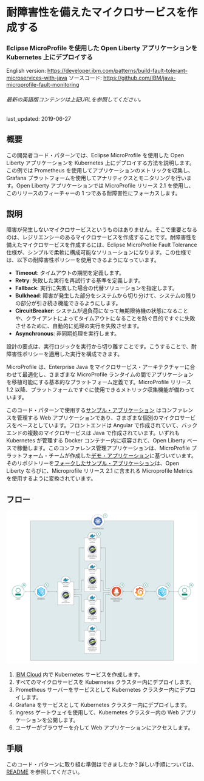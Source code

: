 # 耐障害性を備えたマイクロサービスを作成する

### Eclipse MicroProfile を使用した Open Liberty アプリケーションを Kubernetes 上にデプロイする

English version: https://developer.ibm.com/patterns/build-fault-tolerant-microservices-with-java
  ソースコード: https://github.com/IBM/java-microprofile-fault-monitoring

###### 最新の英語版コンテンツは上記URLを参照してください。
last_updated: 2019-06-27

 
## 概要

この開発者コード・パターンでは、Eclipse MicroProfile を使用した Open Liberty アプリケーションを Kubernetes 上にデプロイする方法を説明します。この例では Prometheus を使用してアプリケーションのメトリックを収集し、Grafana プラットフォームを使用してアナリティクスとモニタリングを行います。Open Liberty アプリケーションでは MicroProfile リリース 2.1 を使用し、このリリースのフィーチャーの 1 つである耐障害性にフォーカスします。

## 説明

障害が発生しないマイクロサービスというものはありません。そこで重要となるのは、レジリエンシーのあるマイクロサービスを作成することです。耐障害性を備えたマイクロサービスを作成するには、Eclipse MicroProfile Fault Tolerance 仕様が、シンプルで柔軟に構成可能なソリューションになります。この仕様では、以下の耐障害性ポリシーを使用できるようになっています。

* **Timeout**: タイムアウトの期間を定義します。
* **Retry**: 失敗した実行を再試行する基準を定義します。
* **Fallback**: 実行に失敗した場合の代替ソリューションを指定します。
* **Bulkhead**: 障害が発生した部分をシステムから切り分けて、システムの残りの部分が引き続き機能できるようにします。
* **CircuitBreaker**: システムが過負荷になって無期限待機の状態になることや、クライアントによってタイムアウトになることを防ぐ目的ですぐに失敗させるために、自動的に処理の実行を失敗させます。
* **Asynchronous**: 非同期処理を実行します。

設計の要点は、実行ロジックを実行から切り離すことです。こうすることで、耐障害性ポリシーを適用した実行を構成できます。

MicroProfile は、Enterprise Java をマイクロサービス・アーキテクチャーに合わせて最適化し、さまざまな MicroProfile ランタイムの間でアプリケーションを移植可能にする基本的なプラットフォーム定義です。MicroProfile リリース 1.2 以降、プラットフォームですぐに使用できるメトリック収集機能が備わっています。

このコード・パターンで使用する[サンプル・アプリケーション](https://github.com/IBM/sample.microservices.web-app) はコンファレンスを管理する Web アプリケーションであり、さまざまな個別のマイクロサービスをベースとしています。フロントエンドは Angular で作成されていて、バックエンドの複数のマイクロサービスは Java で作成されています。いずれも Kubernetes が管理する Docker コンテナー内に収容されて、Open Liberty ベースで稼働します。このコンファレンス管理アプリケーションは、MicroProfile プラットフォーム・チームが作成した[デモ・アプリケーション](https://github.com/eclipse/microprofile-conference)に基づいています。そのリポジトリーを[フォークしたサンプル・アプリケーション](https://github.com/IBM/sample.microservices.web-app)は、Open Liberty ならびに、Microprofile リリース 2.1 に含まれる Microprofile Metrics を使用するように変換されています。

## フロー

![フロー](./images/flow.png)

1. [IBM Cloud](https://cloud.ibm.com?cm_sp=ibmdev-_-developer-patterns-_-cloudreg) 内で Kubernetes サービスを作成します。
1. すべてのマイクロサービスを Kubernetes クラスター内にデプロイします。
1. Prometheus サーバーをサービスとして Kubernetes クラスター内にデプロイします。
1. Grafana をサービスとして Kubernetes クラスター内にデプロイします。
1. Ingress ゲートウェイを使用して、Kubernetes クラスター内の Web アプリケーションを公開します。
1. ユーザーがブラウザーを介して Web アプリケーションにアクセスします。

## 手順

このコード・パターンに取り組む準備はできましたか？詳しい手順については、[README](https://github.com/IBM/java-microprofile-fault-monitoring/blob/master/README.md) を参照してください。
